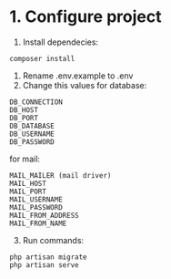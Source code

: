 # 1. Configure project
1. Install dependecies: 
```
composer install
```
1. Rename .env.example to .env
2. Change this values for database:
```
DB_CONNECTION
DB_HOST
DB_PORT
DB_DATABASE
DB_USERNAME
DB_PASSWORD
```
 for mail:
```
MAIL_MAILER (mail driver)
MAIL_HOST 
MAIL_PORT
MAIL_USERNAME
MAIL_PASSWORD
MAIL_FROM_ADDRESS
MAIL_FROM_NAME
```


3. Run commands:
```
php artisan migrate
php artisan serve
```